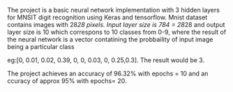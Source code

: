 The project is a basic neural network implementation with 3 hidden layers for MNSIT digit recognition using Keras and tensorflow.
Mnist dataset contains images with 28*28 pixels.
Input layer size is 784 = 28*28 and output layer size is 10 which correspons to 10 classes from 0-9, where the result of the neural network is a vector contatining the probbaility of input image being a particular class 

eg:[0, 0.01, 0.02, 0.39, 0, 0, 0.03, 0, 0.25,0.3]. The result would be 3.

The project achieves an accuracy of 96.32% with epochs = 10 and an ccuracy of approx 95% with epochs= 20.
